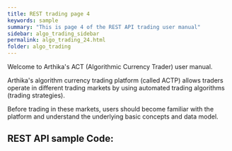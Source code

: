 ```yaml
---
title: REST trading page 4
keywords: sample
summary: "This is page 4 of the REST API trading user manual"
sidebar: algo_trading_sidebar
permalink: algo_trading_24.html
folder: algo_trading
---
```

Welcome to Arthika's ACT (Algorithmic Currency Trader) user manual.

Arthika's algorithm currency trading platform (called ACTP) allows traders operate in different trading markets  by using automated trading algorithms (trading strategies).

Before trading in these markets, users should become familiar with the platform and understand the underlying basic concepts and data model.

## REST API sample Code:   
